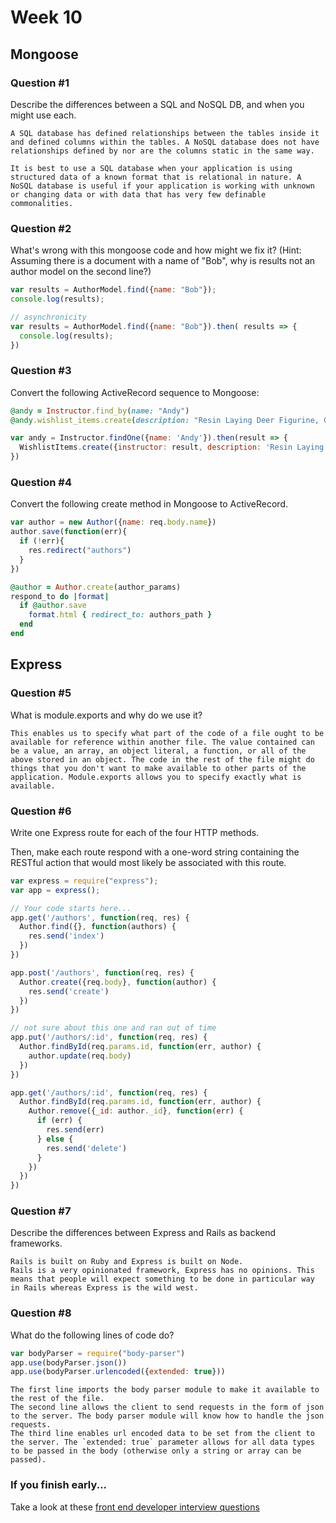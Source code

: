 # Week 10

## Mongoose

### Question #1

Describe the differences between a SQL and NoSQL DB, and when you might use each.

```text
A SQL database has defined relationships between the tables inside it and defined columns within the tables. A NoSQL database does not have relationships defined by nor are the columns static in the same way.

It is best to use a SQL database when your application is using structured data of a known format that is relational in nature. A NoSQL database is useful if your application is working with unknown or changing data or with data that has very few definable commonalities.
```

### Question #2

What's wrong with this mongoose code and how might we fix it?
(Hint: Assuming there is a document with a name of "Bob", why is results not an author model on the second line?)

```js
var results = AuthorModel.find({name: "Bob"});
console.log(results);
```

```js
// asynchronicity
var results = AuthorModel.find({name: "Bob"}).then( results => {
  console.log(results);
})
```

### Question #3

Convert the following ActiveRecord sequence to Mongoose:

```rb
@andy = Instructor.find_by(name: "Andy")
@andy.wishlist_items.create(description: "Resin Laying Deer Figurine, Gold")
```

```js
var andy = Instructor.findOne({name: 'Andy'}).then(result => {
  WishlistItems.create({instructor: result, description: 'Resin Laying Deer Figurine, Gold'})
})
```

### Question #4

Convert the following create method in Mongoose to ActiveRecord.

```js
var author = new Author({name: req.body.name})
author.save(function(err){
  if (!err){
    res.redirect("authors")
  }
})
```

```rb
@author = Author.create(author_params)
respond_to do |format|
  if @author.save
    format.html { redirect_to: authors_path }
  end
end
```
## Express

### Question #5

What is module.exports and why do we use it?

```text
This enables us to specify what part of the code of a file ought to be available for reference within another file. The value contained can be a value, an array, an object literal, a function, or all of the above stored in an object. The code in the rest of the file might do things that you don't want to make available to other parts of the application. Module.exports allows you to specify exactly what is available.
```

### Question #6

Write one Express route for each of the four HTTP methods.

Then, make each route respond with a one-word string containing the RESTful action that would most likely be associated with this route.

```js
var express = require("express");
var app = express();

// Your code starts here...
app.get('/authors', function(req, res) {
  Author.find({}, function(authors) {
    res.send('index')
  })
})

app.post('/authors', function(req, res) {
  Author.create({req.body}, function(author) {
    res.send('create')
  })
})

// not sure about this one and ran out of time
app.put('/authors/:id', function(req, res) {
  Author.findById(req.params.id, function(err, author) {
    author.update(req.body)
  })
})

app.get('/authors/:id', function(req, res) {
  Author.findById(req.params.id, function(err, author) {
    Author.remove({_id: author._id}, function(err) {
      if (err) {
        res.send(err)
      } else {
        res.send('delete')
      }
    })
  })
})
```

### Question #7

Describe the differences between Express and Rails as backend frameworks.

```text
Rails is built on Ruby and Express is built on Node.
Rails is a very opinionated framework, Express has no opinions. This means that people will expect something to be done in particular way in Rails whereas Express is the wild west.
```

### Question #8

What do the following lines of code do?

```js
var bodyParser = require("body-parser")
app.use(bodyParser.json())
app.use(bodyParser.urlencoded({extended: true}))
```

```text
The first line imports the body parser module to make it available to the rest of the file.
The second line allows the client to send requests in the form of json to the server. The body parser module will know how to handle the json requests.
The third line enables url encoded data to be set from the client to the server. The `extended: true` parameter allows for all data types to be passed in the body (otherwise only a string or array can be passed).
```

### If you finish early...

Take a look at these [front end developer interview questions](https://github.com/h5bp/Front-end-Developer-Interview-Questions/blob/master/README.md)
